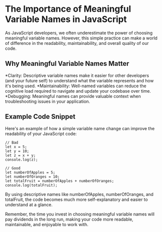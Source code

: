 # The Importance of Meaningful Variable Names in JavaScript
As JavaScript developers, we often underestimate the power of choosing meaningful variable names. However, this simple practice can make a world of difference in the readability, maintainability, and overall quality of our code.

## Why Meaningful Variable Names Matter
*Clarity: Descriptive variable names make it easier for other developers (and your future self) to understand what the variable represents and how it's being used.
*Maintainability: Well-named variables can reduce the cognitive load required to navigate and update your codebase over time.
*Debugging: Meaningful names can provide valuable context when troubleshooting issues in your application.

## Example Code Snippet
Here's an example of how a simple variable name change can improve the readability of your JavaScript code:

```
// Bad
let x = 5;
let y = 10;
let z = x + y;
console.log(z);

// Good
let numberOfApples = 5;
let numberOfOranges = 10;
let totalFruit = numberOfApples + numberOfOranges;
console.log(totalFruit);
```

<p>By using descriptive names like numberOfApples, numberOfOranges, and totalFruit, the code becomes much more self-explanatory and easier to understand at a glance.</p>

<p>Remember, the time you invest in choosing meaningful variable names will pay dividends in the long run, making your code more readable, maintainable, and enjoyable to work with.</p>